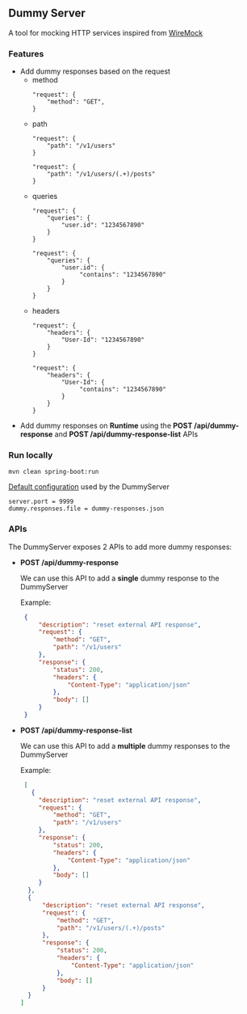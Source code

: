 ## Dummy Server

A tool for mocking HTTP services inspired from [WireMock](https://github.com/tomakehurst/wiremock)

### Features
- Add dummy responses based on the request
  - method
    ```
    "request": {
        "method": "GET",
    }
    ```
  - path
    ```
    "request": {
        "path": "/v1/users"
    }
    ```
    ```
    "request": {
        "path": "/v1/users/(.+)/posts"
    }
    ```
  - queries
    ```
    "request": {
        "queries": {
            "user.id": "1234567890"
        }
    }
    ```
    ```
    "request": {
        "queries": {
            "user.id": {
                 "contains": "1234567890" 
            }
        }
    }
    ```
  - headers
    ```
    "request": {
        "headers": {
            "User-Id": "1234567890"
        }
    }
    ```
    ```
    "request": {
        "headers": {
            "User-Id": {
                 "contains": "1234567890" 
            }
        }
    }
    ```
- Add dummy responses on **Runtime** using the **POST /api/dummy-response** and **POST /api/dummy-response-list** APIs

### Run locally
```shell
mvn clean spring-boot:run
```

[Default configuration](src/main/resources/application.properties) used by the DummyServer
```properties
server.port = 9999
dummy.responses.file = dummy-responses.json
```

### APIs

The DummyServer exposes 2 APIs to add more dummy responses:
- **POST /api/dummy-response**
  
  We can use this API to add a **single** dummy response to the DummyServer
  
  Example: 
  
  ```json
   {
       "description": "reset external API response",
       "request": {
           "method": "GET",
           "path": "/v1/users"
       },
       "response": {
           "status": 200,
           "headers": {
               "Content-Type": "application/json"
           },
           "body": []
       }
   }
  ```
  
- **POST /api/dummy-response-list**

  We can use this API to add a **multiple** dummy responses to the DummyServer
  
  Example: 

  ```json
   [
     {
       "description": "reset external API response",
       "request": {
           "method": "GET",
           "path": "/v1/users"
       },
       "response": {
           "status": 200,
           "headers": {
               "Content-Type": "application/json"
           },
           "body": []
       }
    },
    {
        "description": "reset external API response",
        "request": {
            "method": "GET",
            "path": "/v1/users/(.+)/posts"
        },
        "response": {
            "status": 200,
            "headers": {
                "Content-Type": "application/json"
            },
            "body": []
        }
    }
  ]
  ```
